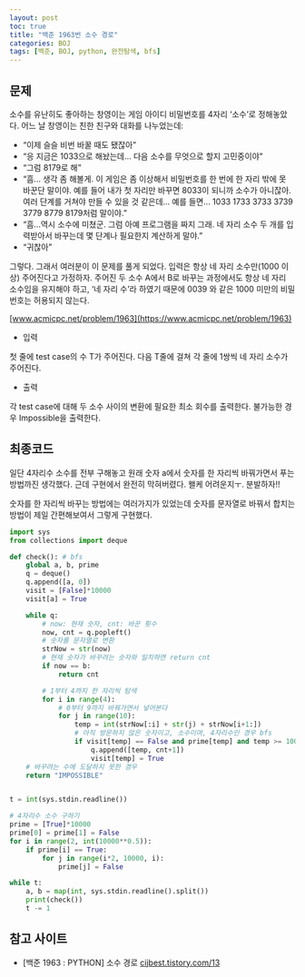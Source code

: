```yaml
---
layout: post
toc: true
title: "백준 1963번 소수 경로"
categories: BOJ
tags: [백준, BOJ, python, 완전탐색, bfs]
---
```


## 문제
소수를 유난히도 좋아하는 창영이는 게임 아이디 비밀번호를 4자리 ‘소수’로 정해놓았다. 어느 날 창영이는 친한 친구와 대화를 나누었는데:

- “이제 슬슬 비번 바꿀 때도 됐잖아”
- “응 지금은 1033으로 해놨는데... 다음 소수를 무엇으로 할지 고민중이야"
- “그럼 8179로 해”
- “흠... 생각 좀 해볼게. 이 게임은 좀 이상해서 비밀번호를 한 번에 한 자리 밖에 못 바꾼단 말이야. 예를 들어 내가 첫 자리만 바꾸면 8033이 되니까 소수가 아니잖아. 여러 단계를 거쳐야 만들 수 있을 것 같은데... 예를 들면... 1033 1733 3733 3739 3779 8779 8179처럼 말이야.”
- “흠...역시 소수에 미쳤군. 그럼 아예 프로그램을 짜지 그래. 네 자리 소수 두 개를 입력받아서 바꾸는데 몇 단계나 필요한지 계산하게 말야.”
- “귀찮아”

그렇다. 그래서 여러분이 이 문제를 풀게 되었다. 입력은 항상 네 자리 소수만(1000 이상) 주어진다고 가정하자. 주어진 두 소수 A에서 B로 바꾸는 과정에서도 항상 네 자리 소수임을 유지해야 하고, ‘네 자리 수’라 하였기 때문에 0039 와 같은 1000 미만의 비밀번호는 허용되지 않는다.

[www.acmicpc.net/problem/1963](https://www.acmicpc.net/problem/1963)

* 입력

첫 줄에 test case의 수 T가 주어진다. 다음 T줄에 걸쳐 각 줄에 1쌍씩 네 자리 소수가 주어진다.

* 출력

각 test case에 대해 두 소수 사이의 변환에 필요한 최소 회수를 출력한다. 불가능한 경우 Impossible을 출력한다.


## 최종코드

일단 4자리수 소수를 전부 구해놓고 원래 숫자 a에서 숫자를 한 자리씩 바꿔가면서 푸는 방법까진 생각했다. 근데 구현에서 완전히 막혀버렸다. 왤케 어려운지ㅜ. 분발하자!!

숫자를 한 자리씩 바꾸는 방법에는 여러가지가 있었는데 숫자를 문자열로 바꿔서 합치는 방법이 제일 간편해보여서 그렇게 구현했다.

```python
import sys
from collections import deque

def check(): # bfs
    global a, b, prime
    q = deque()
    q.append([a, 0])
    visit = [False]*10000
    visit[a] = True

    while q:
        # now: 현재 숫자, cnt: 바꾼 횟수
        now, cnt = q.popleft()
        # 숫자를 문자열로 변환
        strNow = str(now)
        # 현재 숫자가 바꾸려는 숫자와 일치하면 return cnt
        if now == b:
            return cnt

        # 1부터 4까지 한 자리씩 탐색
        for i in range(4):
            # 0부터 9까지 바꿔가면서 넣어본다
            for j in range(10):
                temp = int(strNow[:i] + str(j) + strNow[i+1:])
                # 아직 방문하지 않은 숫자이고, 소수이며, 4자리수인 경우 bfs
                if visit[temp] == False and prime[temp] and temp >= 1000:
                    q.append([temp, cnt+1])
                    visit[temp] = True
    # 바꾸려는 수에 도달하지 못한 경우
    return "IMPOSSIBLE"


t = int(sys.stdin.readline())

# 4자리수 소수 구하기
prime = [True]*10000
prime[0] = prime[1] = False
for i in range(2, int(10000**0.5)):
    if prime[i] == True:
        for j in range(i*2, 10000, i):
            prime[j] = False

while t:
    a, b = map(int, sys.stdin.readline().split())
    print(check())
    t -= 1
```


## 참고 사이트

- [백준 1963 : PYTHON] 소수 경로 [cijbest.tistory.com/13](https://cijbest.tistory.com/13)
